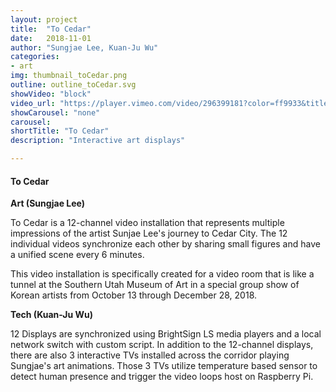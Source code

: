 ```yaml
---
layout: project
title:  "To Cedar"
date:   2018-11-01
author: "Sungjae Lee, Kuan-Ju Wu"
categories:
- art
img: thumbnail_toCedar.png
outline: outline_toCedar.svg
showVideo: "block"
video_url: "https://player.vimeo.com/video/296399181?color=ff9933&title=0&byline=0&portrait=0"
showCarousel: "none"
carousel:
shortTitle: "To Cedar"
description: "Interactive art displays"

---
```

#### To Cedar ####

**Art (Sungjae Lee)**

To Cedar is a 12-channel video installation that represents multiple impressions of the artist Sunjae Lee's journey to Cedar City. The 12 individual videos synchronize each other by sharing small figures and have a unified scene every 6 minutes.

This video installation is specifically created for a video room that is like a tunnel at the Southern Utah Museum of Art in a special group show of Korean artists from October 13 through December 28, 2018.

**Tech (Kuan-Ju Wu)**

12 Displays are synchronized using BrightSign LS media players and a local network switch with custom script.
In addition to the 12-channel displays, there are also 3 interactive TVs installed across the corridor playing Sungjae's art animations. Those 3 TVs utilize temperature based sensor to detect human presence and trigger the video loops host on Raspberry Pi.
